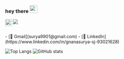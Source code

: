 ### hey there <img src="https://media.giphy.com/media/hvRJCLFzcasrR4ia7z/giphy.gif" width="25px">

<a href="https://www.linkedin.com/in/abhisheknaiidu/">
  <img align="left" alt="Abhishek's LinkedIN" width="22px" src="https://raw.githubusercontent.com/peterthehan/peterthehan/master/assets/linkedin.svg" />
</a>

![](https://visitor-badge.glitch.me/badge?page_id=abhisheknaiidu.abhisheknaiidu)

<br />
- [📧 Gmail](surya9901@gmail.com)
- [💬 LinkedIn](https://www.linkedin.com/in/gnanasurya-sj-93021628)

![Top Langs](https://github-readme-stats.vercel.app/api/top-langs/?username=thisisvillegas&theme=synthwave "surya9901' Top Languages Card")     ![GitHub stats](https://github-readme-stats.vercel.app/api?username=surya9901&theme=synthwave&show_icons=true&count_private=true "surya9901' GutHub Stats")


